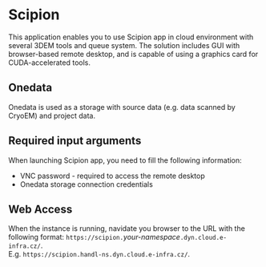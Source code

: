 # Scipion
This application enables you to use Scipion app in cloud environment with several 3DEM tools and queue system. The solution includes GUI with browser-based remote desktop, and is capable of using a graphics card for CUDA-accelerated tools.

## Onedata
Onedata is used as a storage with source data (e.g. data scanned by CryoEM) and project data.

## Required input arguments
When launching Scipion app, you need to fill the following information:

- VNC password - required to access the remote desktop
- Onedata storage connection credentials

## Web Access
When the instance is running, navidate you browser to the URL with the following format: `https://scipion.`*your-namespace*`.dyn.cloud.e-infra.cz/`.  
E.g. `https://scipion.handl-ns.dyn.cloud.e-infra.cz/`.

